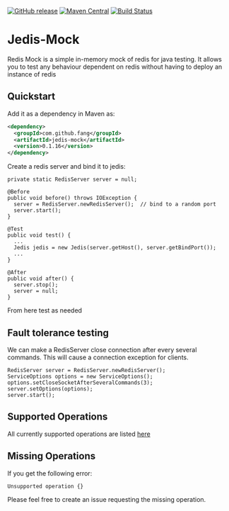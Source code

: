 [![GitHub release](https://img.shields.io/github/release/fang/jedis-mock.svg)](https://github.com/fang/jedis-mock/releases/latest)
[![Maven Central](https://maven-badges.herokuapp.com/maven-central/com.github.fang/jedis-mock/badge.svg)](https://maven-badges.herokuapp.com/maven-central/com.github.fang/jedis-mock)
[![Build Status](https://travis-ci.org/fang/jedis-mock.svg?branch=master)](https://travis-ci.org/fang/jedis-mock)

# Jedis-Mock

Redis Mock is a simple in-memory mock of redis for java testing. 
It allows you to test any behaviour dependent on redis without having to deploy an instance of redis

## Quickstart 

Add it as a dependency in Maven as:

```xml
<dependency>
  <groupId>com.github.fang</groupId>
  <artifactId>jedis-mock</artifactId>
  <version>0.1.16</version>
</dependency>
```

Create a redis server and bind it to jedis:

```
private static RedisServer server = null;

@Before
public void before() throws IOException {
  server = RedisServer.newRedisServer();  // bind to a random port
  server.start();
}

@Test
public void test() {
  ...
  Jedis jedis = new Jedis(server.getHost(), server.getBindPort());
  ...
}

@After
public void after() {
  server.stop();
  server = null;
}
```

From here test as needed

## Fault tolerance testing

We can make a RedisServer close connection after every several commands. This will cause a connection exception for clients.

```
RedisServer server = RedisServer.newRedisServer();
ServiceOptions options = new ServiceOptions();
options.setCloseSocketAfterSeveralCommands(3);
server.setOptions(options);
server.start();
```

## Supported Operations

All currently supported operations are listed [here](https://github.com/fang/jedis-mock/blob/master/src/main/java/com/github/fang/jedismock/operations/OperationFactory.java)

## Missing Operations

If you get the following error:

```
Unsupported operation {}
```

Please feel free to create an issue requesting the missing operation.

